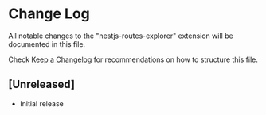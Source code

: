 # Change Log

All notable changes to the "nestjs-routes-explorer" extension will be documented in this file.

Check [Keep a Changelog](http://keepachangelog.com/) for recommendations on how to structure this file.

## [Unreleased]

- Initial release